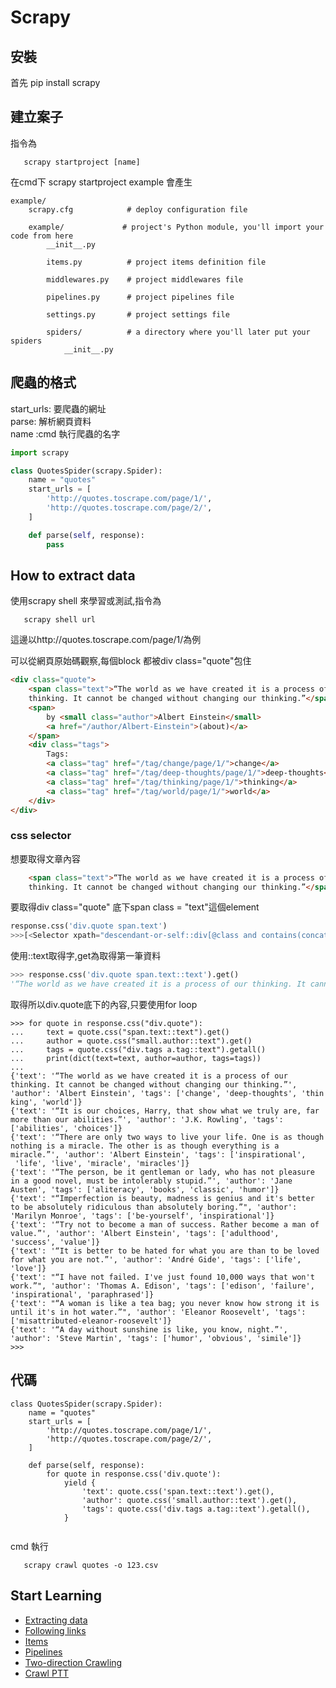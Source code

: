 # Scrapy

## 安裝
首先 pip install scrapy </br>

## 建立案子
指令為
```
   scrapy startproject [name]
```
 
在cmd下   scrapy startproject example 會產生

```
example/
    scrapy.cfg            # deploy configuration file

    example/             # project's Python module, you'll import your code from here
        __init__.py

        items.py          # project items definition file

        middlewares.py    # project middlewares file

        pipelines.py      # project pipelines file

        settings.py       # project settings file

        spiders/          # a directory where you'll later put your spiders
            __init__.py
```            

## 爬蟲的格式


start_urls: 要爬蟲的網址<br>
parse: 解析網頁資料<br>
name :cmd 執行爬蟲的名字
 
```python 
import scrapy

class QuotesSpider(scrapy.Spider):
    name = "quotes"
    start_urls = [
        'http://quotes.toscrape.com/page/1/',
        'http://quotes.toscrape.com/page/2/',
    ]

    def parse(self, response):
        pass
 ```


## How to extract data
使用scrapy shell 來學習或測試,指令為
```
   scrapy shell url
```
這邊以http://quotes.toscrape.com/page/1/為例<br>



可以從網頁原始碼觀察,每個block 都被div class="quote"包住
```html
<div class="quote">
    <span class="text">“The world as we have created it is a process of our
    thinking. It cannot be changed without changing our thinking.”</span>
    <span>
        by <small class="author">Albert Einstein</small>
        <a href="/author/Albert-Einstein">(about)</a>
    </span>
    <div class="tags">
        Tags:
        <a class="tag" href="/tag/change/page/1/">change</a>
        <a class="tag" href="/tag/deep-thoughts/page/1/">deep-thoughts</a>
        <a class="tag" href="/tag/thinking/page/1/">thinking</a>
        <a class="tag" href="/tag/world/page/1/">world</a>
    </div>
</div>
```

### css selector 
想要取得文章內容
```html
    <span class="text">“The world as we have created it is a process of our 
    thinking. It cannot be changed without changing our thinking.”</span>
```

要取得div class="quote" 底下span class = "text"這個element

```python
response.css('div.quote span.text')
>>>[<Selector xpath="descendant-or-self::div[@class and contains(concat(' ', normalize-space(@class), ' '), ' quote ')]/...
```

使用::text取得字,get為取得第一筆資料
```python
>>> response.css('div.quote span.text::text').get()
'“The world as we have created it is a process of our thinking. It cannot be changed without changing our thinking.”'
```

取得所以div.quote底下的內容,只要使用for loop
```
>>> for quote in response.css("div.quote"):
...     text = quote.css("span.text::text").get()
...     author = quote.css("small.author::text").get()
...     tags = quote.css("div.tags a.tag::text").getall()
...     print(dict(text=text, author=author, tags=tags))
...
{'text': '“The world as we have created it is a process of our thinking. It cannot be changed without changing our thinking.”', 'author': 'Albert Einstein', 'tags': ['change', 'deep-thoughts', 'thin
king', 'world']}
{'text': '“It is our choices, Harry, that show what we truly are, far more than our abilities.”', 'author': 'J.K. Rowling', 'tags': ['abilities', 'choices']}
{'text': '“There are only two ways to live your life. One is as though nothing is a miracle. The other is as though everything is a miracle.”', 'author': 'Albert Einstein', 'tags': ['inspirational',
 'life', 'live', 'miracle', 'miracles']}
{'text': '“The person, be it gentleman or lady, who has not pleasure in a good novel, must be intolerably stupid.”', 'author': 'Jane Austen', 'tags': ['aliteracy', 'books', 'classic', 'humor']}
{'text': "“Imperfection is beauty, madness is genius and it's better to be absolutely ridiculous than absolutely boring.”", 'author': 'Marilyn Monroe', 'tags': ['be-yourself', 'inspirational']}
{'text': '“Try not to become a man of success. Rather become a man of value.”', 'author': 'Albert Einstein', 'tags': ['adulthood', 'success', 'value']}
{'text': '“It is better to be hated for what you are than to be loved for what you are not.”', 'author': 'André Gide', 'tags': ['life', 'love']}
{'text': "“I have not failed. I've just found 10,000 ways that won't work.”", 'author': 'Thomas A. Edison', 'tags': ['edison', 'failure', 'inspirational', 'paraphrased']}
{'text': "“A woman is like a tea bag; you never know how strong it is until it's in hot water.”", 'author': 'Eleanor Roosevelt', 'tags': ['misattributed-eleanor-roosevelt']}
{'text': '“A day without sunshine is like, you know, night.”', 'author': 'Steve Martin', 'tags': ['humor', 'obvious', 'simile']}
>>>
```

## 代碼
```
class QuotesSpider(scrapy.Spider):
    name = "quotes"
    start_urls = [
        'http://quotes.toscrape.com/page/1/', 
        'http://quotes.toscrape.com/page/2/',    
    ]

    def parse(self, response):
        for quote in response.css('div.quote'):
            yield {
                'text': quote.css('span.text::text').get(),
                'author': quote.css('small.author::text').get(),
                'tags': quote.css('div.tags a.tag::text').getall(),
            }


```

 cmd 執行
 ```
    scrapy crawl quotes -o 123.csv 
 ```
 
 ## Start Learning
 
 <ul>
    <li><a href = "https://github.com/Eddie02582/Scrapy/tree/master/Extracting%20data">Extracting data</a></li>
    <li><a href = "https://github.com/Eddie02582/Scrapy/tree/master/Following%20links">Following links</a></li>    
    <li><a href = "https://github.com/Eddie02582/Scrapy/tree/master/Items">Items</a></li>    
    <li><a href = "https://github.com/Eddie02582/Scrapy/tree/master/Pipelines">Pipelines</a></li>
    <li><a href = "https://github.com/Eddie02582/Scrapy/tree/master/Two-direction%20Crawling">Two-direction Crawling</a></li>
    <li><a href = "https://github.com/Eddie02582/Scrapy/tree/master/PTT%20Spider">Crawl PTT</a></li>
</ul>
 
 
 
 
 
 
 
 
 
 
 
 
 
 
 
 
 
 